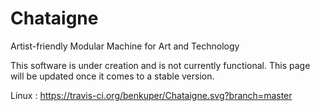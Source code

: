 # Chataigne
Artist-friendly Modular Machine for Art and Technology

This software is under creation and is not currently functional.
This page will be updated once it comes to a stable version.

Linux :
https://travis-ci.org/benkuper/Chataigne.svg?branch=master
